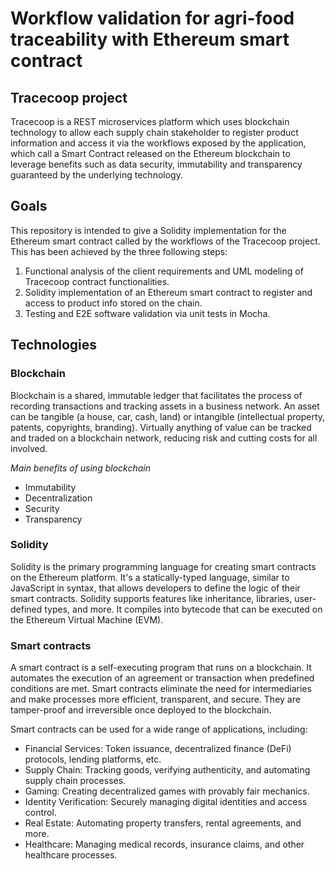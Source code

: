 # Workflow validation for agri-food traceability with Ethereum smart contract

## Tracecoop project
Tracecoop is a REST microservices platform which uses blockchain technology to allow each supply chain stakeholder to register product information and access it via
the workflows exposed by the application, which call a Smart Contract released on the Ethereum blockchain to leverage benefits such as data security, immutability and transparency
guaranteed by the underlying technology.

## Goals
This repository is intended to give a Solidity implementation for the Ethereum smart contract called by the workflows of the Tracecoop project.
This has been achieved by the three following steps:
1. Functional analysis of the client requirements and UML modeling of Tracecoop contract functionalities.
2. Solidity implementation of an Ethereum smart contract to register and access to product info stored on the chain.
3. Testing and E2E software validation via unit tests in Mocha.

## Technologies
### Blockchain
Blockchain is a shared, immutable ledger that facilitates the process of recording transactions and tracking assets in a business network. An asset can be tangible (a house, car, cash, land) or intangible (intellectual property, patents, copyrights, branding). Virtually anything of value can be tracked and traded on a blockchain network, reducing risk and cutting costs for all involved.

*Main benefits of using blockchain*
- Immutability
- Decentralization
- Security
- Transparency

### Solidity
Solidity is the primary programming language for creating smart contracts on the Ethereum platform. It's a statically-typed language, similar to JavaScript in syntax, that allows developers to define the logic of their smart contracts. Solidity supports features like inheritance, libraries, user-defined types, and more. It compiles into bytecode that can be executed on the Ethereum Virtual Machine (EVM).

### Smart contracts
A smart contract is a self-executing program that runs on a blockchain. It automates the execution of an agreement or transaction when predefined conditions are met. Smart contracts eliminate the need for intermediaries and make processes more efficient, transparent, and secure. They are tamper-proof and irreversible once deployed to the blockchain.

Smart contracts can be used for a wide range of applications, including:

* Financial Services: Token issuance, decentralized finance (DeFi) protocols, lending platforms, etc.
* Supply Chain: Tracking goods, verifying authenticity, and automating supply chain processes.
* Gaming: Creating decentralized games with provably fair mechanics.
* Identity Verification: Securely managing digital identities and access control.
* Real Estate: Automating property transfers, rental agreements, and more.
* Healthcare: Managing medical records, insurance claims, and other healthcare processes.


